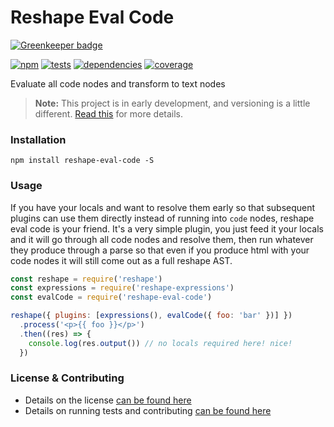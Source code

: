 # Reshape Eval Code

[![Greenkeeper badge](https://badges.greenkeeper.io/reshape/eval-code.svg)](https://greenkeeper.io/)

[![npm](https://img.shields.io/npm/v/reshape-eval-code.svg?style=flat-square)](https://npmjs.com/package/reshape-eval-code)
[![tests](https://img.shields.io/travis/reshape/reshape-eval-code.svg?style=flat-square)](https://travis-ci.org/reshape/reshape-eval-code?branch=master)
[![dependencies](https://img.shields.io/david/reshape/reshape-eval-code.svg?style=flat-square)](https://david-dm.org/reshape/reshape-eval-code)
[![coverage](https://img.shields.io/codecov/c/github/reshape/reshape-eval-code.svg?style=flat-square)](https://codecov.io/gh/reshape/reshape-eval-code)

Evaluate all code nodes and transform to text nodes

> **Note:** This project is in early development, and versioning is a little different. [Read this](http://markup.im/#q4_cRZ1Q) for more details.

### Installation

`npm install reshape-eval-code -S`

### Usage

If you have your locals and want to resolve them early so that subsequent plugins can use them directly instead of running into `code` nodes, reshape eval code is your friend. It's a very simple plugin, you just feed it your locals and it will go through all code nodes and resolve them, then run whatever they produce through a parse so that even if you produce html with your code nodes it will still come out as a full reshape AST.

```js
const reshape = require('reshape')
const expressions = require('reshape-expressions')
const evalCode = require('reshape-eval-code')

reshape({ plugins: [expressions(), evalCode({ foo: 'bar' })] })
  .process('<p>{{ foo }}</p>')
  .then((res) => {
    console.log(res.output()) // no locals required here! nice!
  })
```

### License & Contributing

- Details on the license [can be found here](LICENSE.md)
- Details on running tests and contributing [can be found here](contributing.md)
